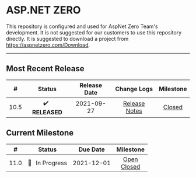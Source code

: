# ASP.NET ZERO

This repository is configured and used for AspNet Zero Team's development. 
It is not suggested for our customers to use this repository directly. It is suggested to download a project from https://aspnetzero.com/Download.

____________

## Most Recent Release

|  #   |     Status     |  Release Date  |                         Change Logs                          |                          Milestone                           |
| :--: | :------------: | :--------: | :----------------------------------------------------------: | :----------------------------------------------------------: |
| 10.5 | ✔️ &thinsp; **RELEASED** | 2021-09-27 | [Release Notes](https://docs.aspnetzero.com/en/common/latest/Change-Logs) | [Closed](https://github.com/aspnetzero/aspnet-zero-core/milestone/90?closed=1) |

## Current Milestone
|  #   |    Status     |  Due Date  |                          Milestone                           |
| :--: | :-----------: | :--------: | :----------------------------------------------------------: |
| 11.0  | 🚧 &thinsp; In Progress | 2021-12-01 | [Open](https://github.com/aspnetzero/aspnet-zero-core/milestone/91)<br>[Closed](https://github.com/aspnetzero/aspnet-zero-core/milestone/91?closed=1) |

